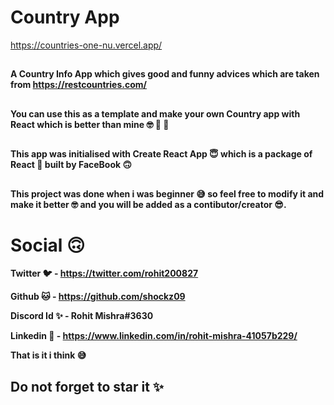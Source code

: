 
# Country App

https://countries-one-nu.vercel.app/

##
<b>A Country Info App which gives good and funny advices which are taken from https://restcountries.com/ 

##

You can use this as a template and make your own Country app with React which is better than mine  🤓 🤩 🥳

##

This app was initialised with Create React App 😇 which is a package of React 🤩 built by FaceBook 🙃

##

This project was done when i was beginner 😅 so feel free to modify it and make it better 🤓  and you will be added as a contibutor/creator 😎. 

# Social 🙃

Twitter 🐦 - https://twitter.com/rohit200827

Github 🐱 - https://github.com/shockz09

Discord  Id ✨ -  Rohit Mishra#3630

Linkedin 📅 - https://www.linkedin.com/in/rohit-mishra-41057b229/

That is it i think 😅

## Do not forget to star it ✨


